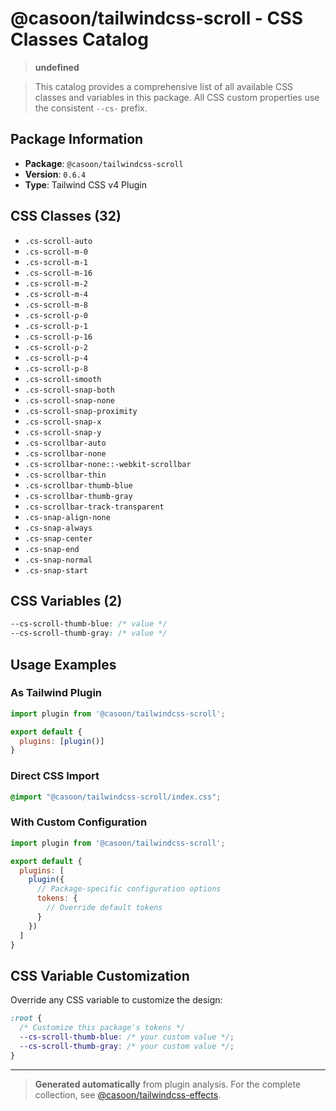 # @casoon/tailwindcss-scroll - CSS Classes Catalog

> **undefined**

> This catalog provides a comprehensive list of all available CSS classes and variables in this package. All CSS custom properties use the consistent `--cs-` prefix.

## Package Information

- **Package**: `@casoon/tailwindcss-scroll`
- **Version**: `0.6.4`
- **Type**: Tailwind CSS v4 Plugin

## CSS Classes (32)

- `.cs-scroll-auto`
- `.cs-scroll-m-0`
- `.cs-scroll-m-1`
- `.cs-scroll-m-16`
- `.cs-scroll-m-2`
- `.cs-scroll-m-4`
- `.cs-scroll-m-8`
- `.cs-scroll-p-0`
- `.cs-scroll-p-1`
- `.cs-scroll-p-16`
- `.cs-scroll-p-2`
- `.cs-scroll-p-4`
- `.cs-scroll-p-8`
- `.cs-scroll-smooth`
- `.cs-scroll-snap-both`
- `.cs-scroll-snap-none`
- `.cs-scroll-snap-proximity`
- `.cs-scroll-snap-x`
- `.cs-scroll-snap-y`
- `.cs-scrollbar-auto`
- `.cs-scrollbar-none`
- `.cs-scrollbar-none::-webkit-scrollbar`
- `.cs-scrollbar-thin`
- `.cs-scrollbar-thumb-blue`
- `.cs-scrollbar-thumb-gray`
- `.cs-scrollbar-track-transparent`
- `.cs-snap-align-none`
- `.cs-snap-always`
- `.cs-snap-center`
- `.cs-snap-end`
- `.cs-snap-normal`
- `.cs-snap-start`

## CSS Variables (2)

```css
--cs-scroll-thumb-blue: /* value */
--cs-scroll-thumb-gray: /* value */
```

## Usage Examples

### As Tailwind Plugin
```js
import plugin from '@casoon/tailwindcss-scroll';

export default {
  plugins: [plugin()]
}
```

### Direct CSS Import
```css
@import "@casoon/tailwindcss-scroll/index.css";
```

### With Custom Configuration
```js
import plugin from '@casoon/tailwindcss-scroll';

export default {
  plugins: [
    plugin({
      // Package-specific configuration options
      tokens: {
        // Override default tokens
      }
    })
  ]
}
```

## CSS Variable Customization

Override any CSS variable to customize the design:

```css
:root {
  /* Customize this package's tokens */
  --cs-scroll-thumb-blue: /* your custom value */;
  --cs-scroll-thumb-gray: /* your custom value */;
}
```

---

> **Generated automatically** from plugin analysis. For the complete collection, see [@casoon/tailwindcss-effects](https://www.npmjs.com/package/@casoon/tailwindcss-effects).
